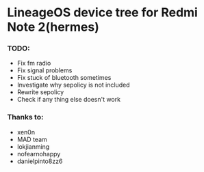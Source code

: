 # LineageOS device tree for Redmi Note 2(hermes)

### TODO:  
  * Fix fm radio  
  * Fix signal problems
  * Fix stuck of bluetooth sometimes  
  * Investigate why sepolicy is not included  
  * Rewrite sepolicy  
  * Check if any thing else doesn't work  

### Thanks to:
- xen0n  
- MAD team  
- lokjianming  
- nofearnohappy  
- danielpinto8zz6  
